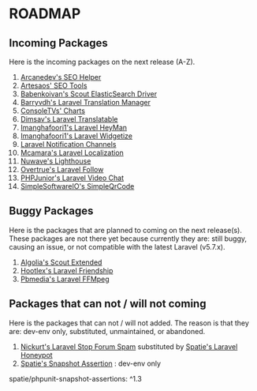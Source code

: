 # ROADMAP

## Incoming Packages

Here is the incoming packages on the next release (A-Z).

1. [Arcanedev's SEO Helper](https://github.com/ARCANEDEV/SEO-Helper)
1. [Artesaos' SEO Tools](https://github.com/artesaos/seotools)
1. [Babenkoivan's Scout ElasticSearch Driver](https://github.com/babenkoivan/scout-elasticsearch-driver)
1. [Barryvdh's Laravel Translation Manager](https://github.com/barryvdh/laravel-translation-manager)
1. [ConsoleTVs' Charts](https://github.com/ConsoleTVs/Charts)
1. [Dimsav's Laravel Translatable](https://github.com/dimsav/laravel-translatable)
1. [Imanghafoori1's Laravel HeyMan](https://github.com/imanghafoori1/laravel-heyman)
1. [Imanghafoori1's Laravel Widgetize](https://github.com/imanghafoori1/laravel-widgetize)
1. [Laravel Notification Channels](https://github.com/laravel-notification-channels)
1. [Mcamara's Laravel Localization](https://github.com/mcamara/laravel-localization)
1. [Nuwave's Lighthouse](https://github.com/nuwave/lighthouse)
1. [Overtrue's Laravel Follow](https://github.com/overtrue/laravel-follow)
1. [PHPJunior's Laravel Video Chat](https://github.com/PHPJunior/laravel-video-chat)
1. [SimpleSoftwareIO's SimpleQrCode](https://github.com/SimpleSoftwareIO/simple-qrcode)

## Buggy Packages

Here is the packages that are planned to coming on the next release(s). These packages are not there yet because currently they are: still buggy, causing an issue, or not compatible with the latest Laravel (v5.7.x).

1. [Algolia's Scout Extended](https://github.com/algolia/scout-extended)
1. [Hootlex's Laravel Friendship](https://github.com/hootlex/laravel-friendships)
1. [Pbmedia's Laravel FFMpeg](https://github.com/pascalbaljetmedia/laravel-ffmpeg)

## Packages that can not / will not coming

Here is the packages that can not / will not added. The reason is that they are: dev-env only, substituted, unmaintained, or abandoned.

1. [Nickurt's Laravel Stop Forum Spam](https://github.com/nickurt/laravel-stopforumspam) substituted by [Spatie's Laravel Honeypot](https://github.com/spatie/laravel-honeypot)
1. [Spatie's Snapshot Assertion](https://github.com/spatie/phpunit-snapshot-assertions) : dev-env only

spatie/phpunit-snapshot-assertions: ^1.3
